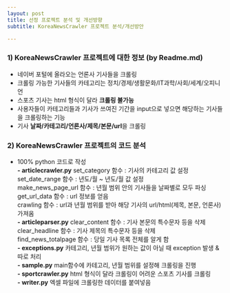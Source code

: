 ```yaml
---
layout: post
title: 선정 프로젝트 분석 및 개선방향
subtitle: KoreaNewsCrawler 프로젝트 분석/개선방안

---
```


### 1) KoreaNewsCrawler 프로젝트에 대한 정보 (by Readme.md)
- 네이버 포털에 올라오는 언론사 기사들을 크롤링
- 크롤링 가능한 기사들의 카테고리는 정치/경제/생활문화/IT과학/사회/세계/오피니언
- 스포츠 기사는 html 형식이 달라 **크롤링 불가능**
- 사용자들이 카테고리들과 기사가 쓰여진 기간을 input으로 넣으면 해당하는 기사들을 크롤링하는 기능
- 기사 **날짜/카테고리/언론사/제목/본문/url**을 크롤링

### 2) KoreaNewsCrawler 프로젝트의 코드 분석
- 100% python 코드로 작성  
**- articlecrawler.py**
set_category 함수 : 기사의 카테고리 값 설정  
set_date_range 함수 : 년도/월 ~ 년도/월 값 설정  
make_news_page_url 함수 : 년월 범위 안의 기사들을 날짜별로 모두 파싱  
get_url_data 함수 : url 정보를 얻음  
crawling 함수 : url과 년월 범위를 받아 해당 기사의 url/html(제목, 본문, 언론사) 가져옴  
**- articleparser.py**
clear_content 함수 : 기사 본문의 특수문자 등을 삭제  
clear_headline 함수 : 기사 제목의 특수문자 등을 삭제  
find_news_totalpage 함수 : 당일 기사 목록 전체를 알게 함  
**- exceptions.py**
카테고리, 년월 범위가 원하는 값이 아닐 때 exception 발생 & 따로 처리  
**- sample.py**
main함수에 카테고리, 년월 범위를 설정해 크롤링을 진행  
**- sportcrawler.py**
html 형식이 달라 크롤링이 어려운 스포츠 기사를 크롤링  
**- writer.py**
엑셀 파일에 크롤링한 데이터를 붙여넣음

